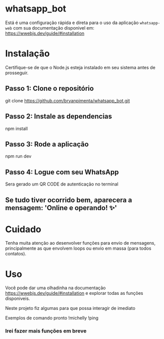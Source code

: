 # whatsapp_bot
Está é uma configuração rápida e direta para o uso da aplicação `whatsapp-web` com sua documentação disponivel em: https://wwebjs.dev/guide/#installation

# Instalação
Certifique-se de que o Node.js esteja instalado em seu sistema antes de prosseguir.

## Passo 1: Clone o repositório
git clone https://github.com/bryanpimenta/whatsapp_bot.git

## Passo 2: Instale as dependencias
npm install

## Passo 3: Rode a aplicação
npm run dev

## Passo 4: Logue com seu WhatsApp

Sera gerado um QR CODE de autenticação no terminal

## Se tudo tiver ocorrido bem, aparecera a mensagem: 'Online e operando! ✨'

# Cuidado
Tenha muita atenção ao desenvolver funções para envio de mensagens, principalmente as que envolvem loops ou envio em massa (para todos contatos).

# Uso
Você pode dar uma olhadinha na documentação https://wwebjs.dev/guide/#installation e explorar todas as funções disponiveis.

Neste projeto fiz algumas para que possa interagir de imediato

Exemplos de comando pronto
!michelly
!ping

### Irei fazer mais funções em breve
